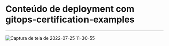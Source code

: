 # Conteúdo de deployment com gitops-certification-examples
---



![Captura de tela de 2022-07-25 11-30-55](https://user-images.githubusercontent.com/102867453/180802125-091489cf-1ea5-47ff-972a-aad4dbbbbf89.png)
